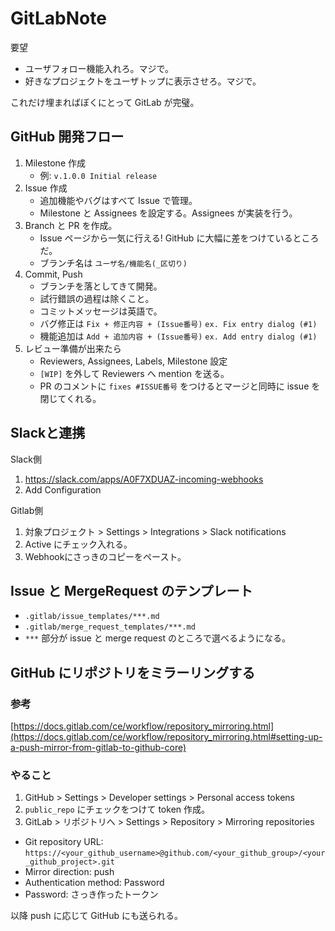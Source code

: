 GitLabNote
===

要望

- ユーザフォロー機能入れろ。マジで。
- 好きなプロジェクトをユーザトップに表示させろ。マジで。

これだけ埋まればぼくにとって GitLab が完璧。

## GitHub 開発フロー

1. Milestone 作成
    - 例: `v.1.0.0 Initial release`
1. Issue 作成
    - 追加機能やバグはすべて Issue で管理。
    - Milestone と Assignees を設定する。Assignees が実装を行う。
1. Branch と PR を作成。
    - Issue ページから一気に行える! GitHub に大幅に差をつけているところだ。
    - ブランチ名は `ユーザ名/機能名(_区切り)`
1. Commit, Push
    - ブランチを落としてきて開発。
    - 試行錯誤の過程は除くこと。
    - コミットメッセージは英語で。
    - バグ修正は `Fix + 修正内容 + (Issue番号)` `ex. Fix entry dialog (#1)`
    - 機能追加は `Add + 追加内容 + (Issue番号)` `ex. Add entry dialog (#1)`    
1. レビュー準備が出来たら
    - Reviewers, Assignees, Labels, Milestone 設定
    - `[WIP]` を外して Reviewers へ mention を送る。
    - PR のコメントに `fixes #ISSUE番号` をつけるとマージと同時に issue を閉じてくれる。


## Slackと連携

Slack側

1. https://slack.com/apps/A0F7XDUAZ-incoming-webhooks
1. Add Configuration

Gitlab側

1. 対象プロジェクト > Settings > Integrations > Slack notifications
1. Active にチェック入れる。
1. Webhookにさっきのコピーをペースト。


## Issue と MergeRequest のテンプレート

- `.gitlab/issue_templates/***.md`
- `.gitlab/merge_request_templates/***.md`
- `***` 部分が issue と merge request のところで選べるようになる。


## GitHub にリポジトリをミラーリングする

### 参考

[https://docs.gitlab.com/ce/workflow/repository_mirroring.html](https://docs.gitlab.com/ce/workflow/repository_mirroring.html#setting-up-a-push-mirror-from-gitlab-to-github-core)

### やること

1. GitHub > Settings > Developer settings > Personal access tokens
1. `public_repo` にチェックをつけて token 作成。
1. GitLab > リポジトリへ > Settings > Repository > Mirroring repositories

- Git repository URL: `https://<your_github_username>@github.com/<your_github_group>/<your_github_project>.git`
- Mirror direction: push
- Authentication method: Password
- Password: さっき作ったトークン

以降 push に応じて GitHub にも送られる。
